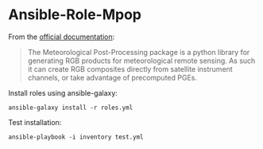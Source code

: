 Ansible-Role-Mpop
=================

From the [official documentation](http://mpop.readthedocs.org/en/latest):

> The Meteorological Post-Processing package is a python library for generating RGB products for meteorological remote sensing.
> As such it can create RGB composites directly from satellite instrument channels, or take advantage of precomputed PGEs.

Install roles using ansible-galaxy:

    ansible-galaxy install -r roles.yml

Test installation:

    ansible-playbook -i inventory test.yml
